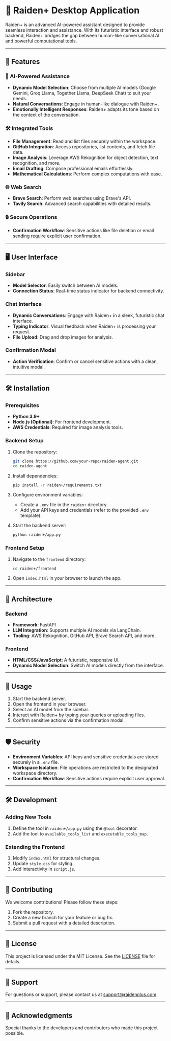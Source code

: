 # 🌟 Raiden+ Desktop Application

Raiden+ is an advanced AI-powered assistant designed to provide seamless interaction and assistance. With its futuristic interface and robust backend, Raiden+ bridges the gap between human-like conversational AI and powerful computational tools.

---

## 🚀 Features

### 🤖 AI-Powered Assistance
- **Dynamic Model Selection**: Choose from multiple AI models (Google Gemini, Groq Llama, Together Llama, DeepSeek Chat) to suit your needs.
- **Natural Conversations**: Engage in human-like dialogue with Raiden+.
- **Emotionally Intelligent Responses**: Raiden+ adapts its tone based on the context of the conversation.

### 🛠️ Integrated Tools
- **File Management**: Read and list files securely within the workspace.
- **GitHub Integration**: Access repositories, list contents, and fetch file data.
- **Image Analysis**: Leverage AWS Rekognition for object detection, text recognition, and more.
- **Email Drafting**: Compose professional emails effortlessly.
- **Mathematical Calculations**: Perform complex computations with ease.

### 🌐 Web Search
- **Brave Search**: Perform web searches using Brave's API.
- **Tavily Search**: Advanced search capabilities with detailed results.

### 🔒 Secure Operations
- **Confirmation Workflow**: Sensitive actions like file deletion or email sending require explicit user confirmation.

---

## 🖥️ User Interface

### Sidebar
- **Model Selector**: Easily switch between AI models.
- **Connection Status**: Real-time status indicator for backend connectivity.

### Chat Interface
- **Dynamic Conversations**: Engage with Raiden+ in a sleek, futuristic chat interface.
- **Typing Indicator**: Visual feedback when Raiden+ is processing your request.
- **File Upload**: Drag and drop images for analysis.

### Confirmation Modal
- **Action Verification**: Confirm or cancel sensitive actions with a clean, intuitive modal.

---

## 🛠️ Installation

### Prerequisites
- **Python 3.9+**
- **Node.js (Optional)**: For frontend development.
- **AWS Credentials**: Required for image analysis tools.

### Backend Setup
1. Clone the repository:
   ```bash
   git clone https://github.com/your-repo/raiden-agent.git
   cd raiden-agent
   ```
2. Install dependencies:
   ```bash
   pip install -r raiden+/requirements.txt
   ```
3. Configure environment variables:
   - Create a `.env` file in the `raiden+` directory.
   - Add your API keys and credentials (refer to the provided `.env` template).

4. Start the backend server:
   ```bash
   python raiden+/app.py
   ```

### Frontend Setup
1. Navigate to the `frontend` directory:
   ```bash
   cd raiden+/frontend
   ```
2. Open `index.html` in your browser to launch the app.

---

## 🧩 Architecture

### Backend
- **Framework**: FastAPI
- **LLM Integration**: Supports multiple AI models via LangChain.
- **Tooling**: AWS Rekognition, GitHub API, Brave Search API, and more.

### Frontend
- **HTML/CSS/JavaScript**: A futuristic, responsive UI.
- **Dynamic Model Selection**: Switch AI models directly from the interface.

---

## 📖 Usage

1. Start the backend server.
2. Open the frontend in your browser.
3. Select an AI model from the sidebar.
4. Interact with Raiden+ by typing your queries or uploading files.
5. Confirm sensitive actions via the confirmation modal.

---

## 🛡️ Security

- **Environment Variables**: API keys and sensitive credentials are stored securely in a `.env` file.
- **Workspace Isolation**: File operations are restricted to the designated workspace directory.
- **Confirmation Workflow**: Sensitive actions require explicit user approval.

---

## 🛠️ Development

### Adding New Tools
1. Define the tool in `raiden+/app.py` using the `@tool` decorator.
2. Add the tool to `available_tools_list` and `executable_tools_map`.

### Extending the Frontend
1. Modify `index.html` for structural changes.
2. Update `style.css` for styling.
3. Add interactivity in `script.js`.

---

## 🤝 Contributing

We welcome contributions! Please follow these steps:
1. Fork the repository.
2. Create a new branch for your feature or bug fix.
3. Submit a pull request with a detailed description.

---

## 📄 License

This project is licensed under the MIT License. See the [LICENSE](LICENSE) file for details.

---

## 📧 Support

For questions or support, please contact us at [support@raidenplus.com](mailto:support@raidenplus.com).

---

## 🌟 Acknowledgments

Special thanks to the developers and contributors who made this project possible.